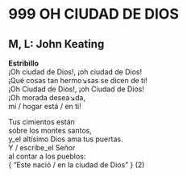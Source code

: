 # 999 OH CIUDAD DE DIOS

## M, L: John Keating

**Estribillo**  
¡Oh ciudad de Dios!, ¡oh ciudad de Dios!  
¡Qué cosas tan hermo↘sas se dicen de ti!  
¡Oh Ciudad de Dios!, ¡oh Ciudad de Dios!  
¡Oh morada desea↘da,  
mi / hogar está / en ti!  

Tus cimientos están  
sobre los montes santos,  
y_el altísimo Dios ama tus puertas.  
Y / escribe_el Señor  
al contar a los pueblos:  
{ “Este nació / en la ciudad de Dios” } (2)  

